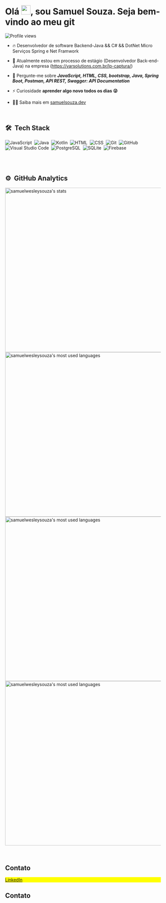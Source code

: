 <h1 align="left">Olá <img src="https://raw.githubusercontent.com/kaueMarques/kaueMarques/master/hi.gif" height="30px">, sou Samuel Souza. Seja bem-vindo ao meu git</h1>
<p align="left"> <img src="https://komarev.com/ghpvc/?username=maykbrito&color=yellow" alt="Profile views" /> </p>

- 🔥 Desenvolvedor de software
Backend-Java && C# && DotNet 
Micro Serviços Spring e Net Framwork

- 🔭 Atualmente estou em processo de estágio (Desenvolvedor Back-end-Java) na empresa (https://varsolutions.com.br/lp-captura/)
- 💬 Pergunte-me sobre ***JavaScript, HTML, CSS, bootstrap, Java, Spring Boot, Postman, API REST, Swagger: API Documentation***
- ⚡ Curiosidade **aprender algo novo todos os dias 😜**
- 👨‍💻 Saiba mais em [samuelsouza.dev](https://samuelwesleysouza.github.io/Portfolio/)
<br>

## 🛠 &nbsp;Tech Stack
![JavaScript](https://img.shields.io/badge/-JavaScript-05122A?style=flat&logo=javascript)&nbsp;
![Java](https://img.shields.io/badge/-Java-05122A?style=flat&logo=java)&nbsp;
![Kotlin](https://img.shields.io/badge/-Kotlin-05122A?style=flat&logo=kotlin)&nbsp;
![HTML](https://img.shields.io/badge/-HTML-05122A?style=flat&logo=HTML5)&nbsp;
![CSS](https://img.shields.io/badge/-CSS-05122A?style=flat&logo=CSS3&logoColor=1572B6)&nbsp;
![Git](https://img.shields.io/badge/-Git-05122A?style=flat&logo=git)&nbsp;
![GitHub](https://img.shields.io/badge/-GitHub-05122A?style=flat&logo=github)&nbsp;
![Visual Studio Code](https://img.shields.io/badge/-Visual%20Studio%20Code-05122A?style=flat&logo=visual-studio-code&logoColor=007ACC)&nbsp;
![PostgreSQL](https://img.shields.io/badge/-PostgreSQL-05122A?style=flat&logo=postgresql)&nbsp;
![SQLite](https://img.shields.io/badge/-SQLite-05122A?style=flat&logo=sqlite)&nbsp;
![Firebase](https://img.shields.io/badge/-Firebase-05122A?style=flat&logo=firebase)&nbsp;

<br><br>
## ⚙️ &nbsp;GitHub Analytics

<p align="left">
  <img width="530em" src="https://github-readme-stats.vercel.app/api?username=samuelwesleysouza&show_icons=true&theme=vision-friendly-dark" alt="samuelwesleysouza's stats" />
  <img width="530em" src="https://github-readme-stats.vercel.app/api/top-langs/?username=samuelwesleysouza&layout=compact&theme=vision-friendly-dark&langs_count=6&hide=html,css,javascript" alt="samuelwesleysouza's most used languages" />
  <img width="530em" src="https://github-readme-stats.vercel.app/api?username=samuelwesleysouza&show_icons=true&theme=vision-friendly-dark"alt="samuelwesleysouza's most used languages"/>
  <img width="530em" src="https://github-readme-stats.vercel.app/api/top-langs/?username=samuelwesleysouza&layout=compact&theme=vision-friendly-dark&langs_count=6&hide=html,css,javascript" alt="samuelwesleysouza's most used languages"/>
</p>
<br>

## Contato

<p align="left" style="background:yellow">
  <a href="https://www.linkedin.com/in/samuel-souza-423903219" target="_blank">LinkedIn</a>
</p>


## Contato

<p align="left" style="background:yellow">
                                         <a href="https://www.linkedin.com/in/samuel-souza-423903219</a>
  </p>
